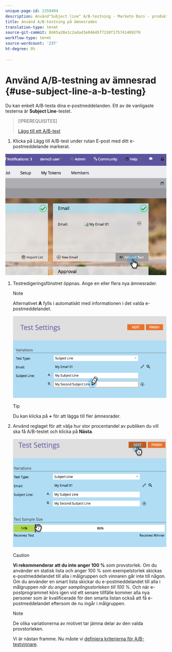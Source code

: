 ```yaml
---
unique-page-id: 2359494
description: Använd"Subject line" A/B-testning - Marketo Docs - produktdokumentation
title: Använd A/B-testning på ämnesraden
translation-type: tm+mt
source-git-commit: 8d45a28e1c2adad3e04645f7150f1757414092f0
workflow-type: tm+mt
source-wordcount: '237'
ht-degree: 0%

---
```



# Använd A/B-testning av ämnesrad {#use-subject-line-a-b-testing}

Du kan enkelt A/B-testa dina e-postmeddelanden. Ett av de vanligaste testerna är **Subject Line**-testet.

>[!PREREQUISITES]
>
>[Lägg till ett A/B-test](/help/marketo/product-docs/email-marketing/email-programs/email-program-actions/email-test-a-b-test/add-an-a-b-test.md)

1. Klicka på Lägg till A/B-test under rutan E-post med ditt e-postmeddelande markerat.

![](assets/image2014-9-12-15-3a6-3a2.png)

1. Testredigeringsfönstret öppnas. Ange en eller flera nya ämnesrader.

   >[!NOTE]
   >
   >Alternativet **A** fylls i automatiskt med informationen i det valda e-postmeddelandet.

   ![](assets/image2014-9-12-15-3a9-3a14.png)

   >[!TIP]
   >
   >Du kan klicka på **+** för att lägga till fler ämnesrader.

1. Använd reglaget för att välja hur stor procentandel av publiken du vill ska få A/B-testet och klicka på **Nästa**.

   ![](assets/image2014-9-12-15-3a10-3a4.png)

   >[!CAUTION]
   >
   >**Vi rekommenderar att du inte anger 100 %** som provstorlek. Om du använder en statisk lista och anger 100 % som exempelstorlek skickas e-postmeddelandet till alla i målgruppen och vinnaren går inte till någon. Om du använder en smart lista skickar du e-postmeddelandet till alla i målgruppen _när du anger samplingsstorleken till 100 %_. Och när e-postprogrammet körs igen vid ett senare tillfälle kommer alla nya personer som är kvalificerade för den smarta listan också att få e-postmeddelandet eftersom de nu ingår i målgruppen.

   >[!NOTE]
   >
   >De olika variationerna av motivet tar jämna delar av den valda provstorleken.

   Vi är nästan framme. Nu måste vi [definiera kriterierna för A/B-testvinnare](/help/marketo/product-docs/email-marketing/email-programs/email-program-actions/email-test-a-b-test/define-the-a-b-test-winner-criteria.md).
